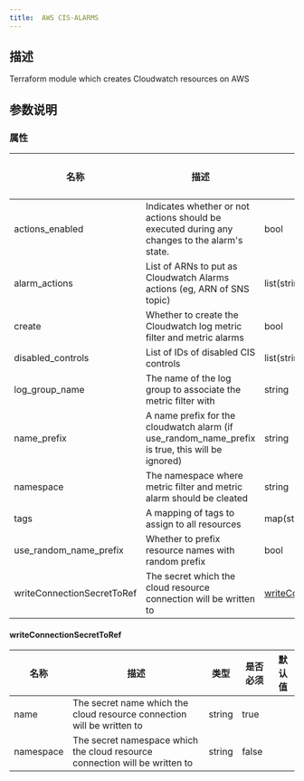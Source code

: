 ```yaml
---
title:  AWS CIS-ALARMS
---
```


## 描述

Terraform module which creates Cloudwatch resources on AWS

## 参数说明

### 属性  
 名称 | 描述 | 类型 | 是否必须 | 默认值 
------------|------------|------------|------------|------------
 actions_enabled | Indicates whether or not actions should be executed during any changes to the alarm's state. | bool | false |  
 alarm_actions | List of ARNs to put as Cloudwatch Alarms actions (eg, ARN of SNS topic) | list(string) | false |  
 create | Whether to create the Cloudwatch log metric filter and metric alarms | bool | false |  
 disabled_controls | List of IDs of disabled CIS controls | list(string) | false |  
 log_group_name | The name of the log group to associate the metric filter with | string | false |  
 name_prefix | A name prefix for the cloudwatch alarm (if use_random_name_prefix is true, this will be ignored) | string | false |  
 namespace | The namespace where metric filter and metric alarm should be cleated | string | false |  
 tags | A mapping of tags to assign to all resources | map(string) | false |  
 use_random_name_prefix | Whether to prefix resource names with random prefix | bool | false |  
 writeConnectionSecretToRef | The secret which the cloud resource connection will be written to | [writeConnectionSecretToRef](#writeConnectionSecretToRef) | false |  


#### writeConnectionSecretToRef

 名称 | 描述 | 类型 | 是否必须 | 默认值 
 ------------ | ------------- | ------------- | ------------- | ------------- 
 name | The secret name which the cloud resource connection will be written to | string | true |  
 namespace | The secret namespace which the cloud resource connection will be written to | string | false |  
